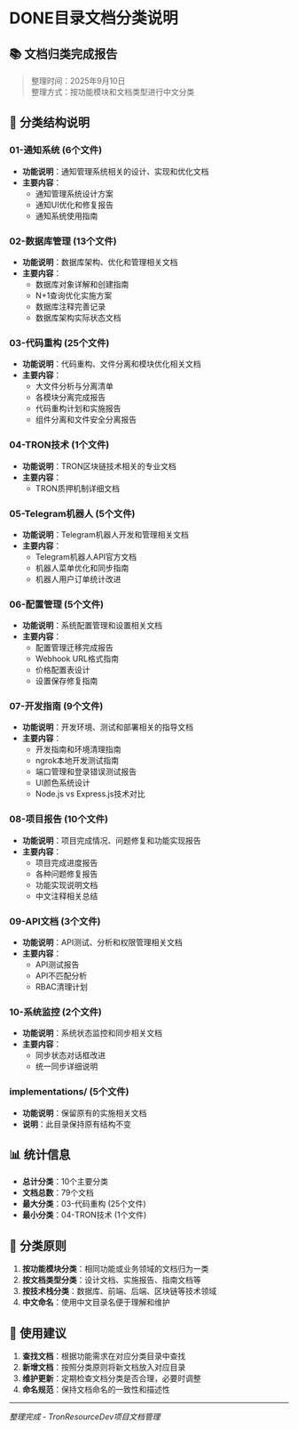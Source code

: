 # DONE目录文档分类说明

## 📚 文档归类完成报告

> 整理时间：2025年9月10日  
> 整理方式：按功能模块和文档类型进行中文分类

## 📁 分类结构说明

### 01-通知系统 (6个文件)
- **功能说明**：通知管理系统相关的设计、实现和优化文档
- **主要内容**：
  - 通知管理系统设计方案
  - 通知UI优化和修复报告
  - 通知系统使用指南

### 02-数据库管理 (13个文件)
- **功能说明**：数据库架构、优化和管理相关文档
- **主要内容**：
  - 数据库对象详解和创建指南
  - N+1查询优化实施方案
  - 数据库注释完善记录
  - 数据库架构实际状态文档

### 03-代码重构 (25个文件)
- **功能说明**：代码重构、文件分离和模块优化相关文档
- **主要内容**：
  - 大文件分析与分离清单
  - 各模块分离完成报告
  - 代码重构计划和实施报告
  - 组件分离和文件安全分离报告

### 04-TRON技术 (1个文件)
- **功能说明**：TRON区块链技术相关的专业文档
- **主要内容**：
  - TRON质押机制详细文档

### 05-Telegram机器人 (5个文件)
- **功能说明**：Telegram机器人开发和管理相关文档
- **主要内容**：
  - Telegram机器人API官方文档
  - 机器人菜单优化和同步指南
  - 机器人用户订单统计改进

### 06-配置管理 (5个文件)
- **功能说明**：系统配置管理和设置相关文档
- **主要内容**：
  - 配置管理迁移完成报告
  - Webhook URL格式指南
  - 价格配置表设计
  - 设置保存修复指南

### 07-开发指南 (9个文件)
- **功能说明**：开发环境、测试和部署相关的指导文档
- **主要内容**：
  - 开发指南和环境清理指南
  - ngrok本地开发测试指南
  - 端口管理和登录错误测试报告
  - UI颜色系统设计
  - Node.js vs Express.js技术对比

### 08-项目报告 (10个文件)
- **功能说明**：项目完成情况、问题修复和功能实现报告
- **主要内容**：
  - 项目完成进度报告
  - 各种问题修复报告
  - 功能实现说明文档
  - 中文注释相关总结

### 09-API文档 (3个文件)
- **功能说明**：API测试、分析和权限管理相关文档
- **主要内容**：
  - API测试报告
  - API不匹配分析
  - RBAC清理计划

### 10-系统监控 (2个文件)
- **功能说明**：系统状态监控和同步相关文档
- **主要内容**：
  - 同步状态对话框改进
  - 统一同步详细说明

### implementations/ (5个文件)
- **功能说明**：保留原有的实施相关文档
- **说明**：此目录保持原有结构不变

## 📊 统计信息

- **总计分类**：10个主要分类
- **文档总数**：79个文档
- **最大分类**：03-代码重构 (25个文件)
- **最小分类**：04-TRON技术 (1个文件)

## 🎯 分类原则

1. **按功能模块分类**：相同功能或业务领域的文档归为一类
2. **按文档类型分类**：设计文档、实施报告、指南文档等
3. **按技术栈分类**：数据库、前端、后端、区块链等技术领域
4. **中文命名**：使用中文目录名便于理解和维护

## 📝 使用建议

1. **查找文档**：根据功能需求在对应分类目录中查找
2. **新增文档**：按照分类原则将新文档放入对应目录
3. **维护更新**：定期检查文档分类是否合理，必要时调整
4. **命名规范**：保持文档命名的一致性和描述性

---

*整理完成 - TronResourceDev项目文档管理*
